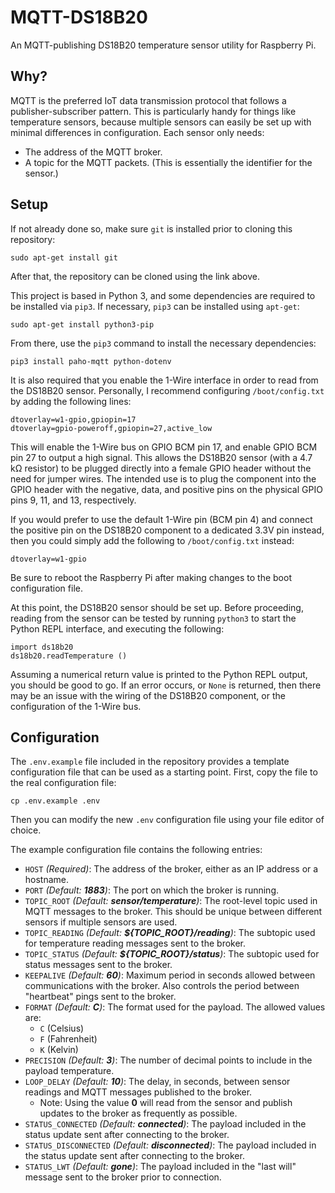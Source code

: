 # MQTT-DS18B20
An MQTT-publishing DS18B20 temperature sensor utility for Raspberry Pi.

## Why?
MQTT is the preferred IoT data transmission protocol that follows a publisher-subscriber pattern. This is particularly handy for things like temperature sensors, because multiple sensors can easily be set up with minimal differences in configuration. Each sensor only needs:
- The address of the MQTT broker.
- A topic for the MQTT packets. (This is essentially the identifier for the sensor.)

## Setup
If not already done so, make sure `git` is installed prior to cloning this repository:
```
sudo apt-get install git
```
After that, the repository can be cloned using the link above.

This project is based in Python 3, and some dependencies are required to be installed via `pip3`. If necessary, `pip3` can be installed using `apt-get`:
```
sudo apt-get install python3-pip
```

From there, use the `pip3` command to install the necessary dependencies:
```
pip3 install paho-mqtt python-dotenv
```

It is also required that you enable the 1-Wire interface in order to read from the DS18B20 sensor. Personally, I recommend configuring `/boot/config.txt` by adding the following lines:
```
dtoverlay=w1-gpio,gpiopin=17
dtoverlay=gpio-poweroff,gpiopin=27,active_low
```

This will enable the 1-Wire bus on GPIO BCM pin 17, and enable GPIO BCM pin 27 to output a high signal. This allows the DS18B20 sensor (with a 4.7 kΩ resistor) to be plugged directly into a female GPIO header without the need for jumper wires. The intended use is to plug the component into the GPIO header with the negative, data, and positive pins on the physical GPIO pins 9, 11, and 13, respectively.

If you would prefer to use the default 1-Wire pin (BCM pin 4) and connect the positive pin on the DS18B20 component to a dedicated 3.3V pin instead, then you could simply add the following to `/boot/config.txt` instead:
```
dtoverlay=w1-gpio
```
Be sure to reboot the Raspberry Pi after making changes to the boot configuration file.

At this point, the DS18B20 sensor should be set up. Before proceeding, reading from the sensor can be tested by running `python3` to start the Python REPL interface, and executing the following:
```
import ds18b20
ds18b20.readTemperature ()
```
Assuming a numerical return value is printed to the Python REPL output, you should be good to go. If an error occurs, or `None` is returned, then there may be an issue with the wiring of the DS18B20 component, or the configuration of the 1-Wire bus.

## Configuration
The `.env.example` file included in the repository provides a template configuration file that can be used as a starting point. First, copy the file to the real configuration file:
```
cp .env.example .env
```
Then you can modify the new `.env` configuration file using your file editor of choice.

The example configuration file contains the following entries:
- `HOST` _(Required)_: The address of the broker, either as an IP address or a hostname.
- `PORT` _(Default: **1883**)_: The port on which the broker is running.
- `TOPIC_ROOT` _(Default: **sensor/temperature**)_: The root-level topic used in MQTT messages to the broker. This should be unique between different sensors if multiple sensors are used.
- `TOPIC_READING` _(Default: **${TOPIC_ROOT}/reading**)_: The subtopic used for temperature reading messages sent to the broker.
- `TOPIC_STATUS` _(Default: **${TOPIC_ROOT}/status**)_: The subtopic used for status messages sent to the broker.
- `KEEPALIVE` _(Default: **60**)_: Maximum period in seconds allowed between communications with the broker. Also controls the period between "heartbeat" pings sent to the broker.
- `FORMAT` _(Default: **C**)_: The format used for the payload. The allowed values are:
   - `C` (Celsius)
   - `F` (Fahrenheit)
   - `K` (Kelvin)
- `PRECISION` _(Default: **3**)_: The number of decimal points to include in the payload temperature.
- `LOOP_DELAY` _(Default: **10**)_: The delay, in seconds, between sensor readings and MQTT messages published to the broker.
   - Note: Using the value **0** will read from the sensor and publish updates to the broker as frequently as possible.
- `STATUS_CONNECTED` _(Default: **connected**)_: The payload included in the status update sent after connecting to the broker.
- `STATUS_DISCONNECTED` _(Default: **disconnected**)_: The payload included in the status update sent after connecting to the broker.
- `STATUS_LWT` _(Default: **gone**)_: The payload included in the "last will" message sent to the broker prior to connection.
